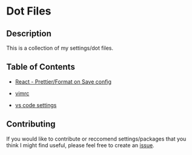 # Dot Files

## Description

This is a collection of my settings/dot files.

## Table of Contents

- [React - Prettier/Format on Save config](https://github.com/trevorkirpaul/dot-files/tree/master/React/prettier)

- [vimrc](https://github.com/trevorkirpaul/dot-files/blob/master/vim/.vimrc)

- [vs code settings](https://github.com/trevorkirpaul/dot-files/blob/master/vscode/userSettingsLinuxFedora.json)

## Contributing

If you would like to contribute or reccomend settings/packages that you think I might find useful, please feel free to create an [issue](https://github.com/trevorkirpaul/dot-files/issues/new).
